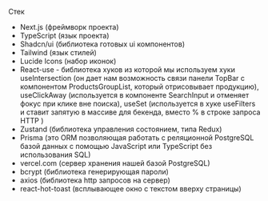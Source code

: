 Стек

- Next.js (фреймворк проекта)
- TypeScript (язык проекта)
- Shadcn/ui (библиотека готовых ui компонентов)
- Tailwind (язык стилей)
- Lucide Icons (набор иконок)
- React-use - библиотека хуков из которой мы используем хуки useIntersection (он дает нам возможность связи панели TopBar с компонентом ProductsGroupList, который отрисовывает продукцию), useClickAway (используется в компоненте SearchInput и отменяет фокус при клике вне поиска), useSet (используется в хуке useFilters и ставит запятую в массиве для бекенда, вместо % в строке запроса HTTP )
- Zustand (библиотека управления состоянием, типа Redux)
- Prisma (это ORM позволяющая работать с реляционной PostgreSQL базой данных с помощью JavaScript или TypeScript без использования SQL)
- vercel.com (сервер хранения нашей базой PostgreSQL)
- bcrypt (библиотека генерирующая пароли)
- axios (библиотека http запросов на сервер)
- react-hot-toast (всплывающее окно с текстом вверху страницы)
